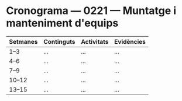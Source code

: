 # Cronograma — 0221 — Muntatge i manteniment d'equips

| Setmanes | Continguts | Activitats | Evidències |
|---|---|---|---|
| 1–3 | ... | ... | ... |
| 4–6 | ... | ... | ... |
| 7–9 | ... | ... | ... |
| 10–12 | ... | ... | ... |
| 13–15 | ... | ... | ... |